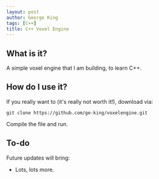 ```yaml
---
layout: post
author: George King
tags: [C++]
title: C++ Voxel Engine
---
```


## What is it?

A simple voxel engine that I am building, to learn C++.

## How do I use it?

If you really want to (it's really not worth it!), download via:

```
git clone https://github.com/ge-king/voxelengine.git
```

Compile the file and run.



## To-do

Future updates will bring:
- Lots, lots more.



